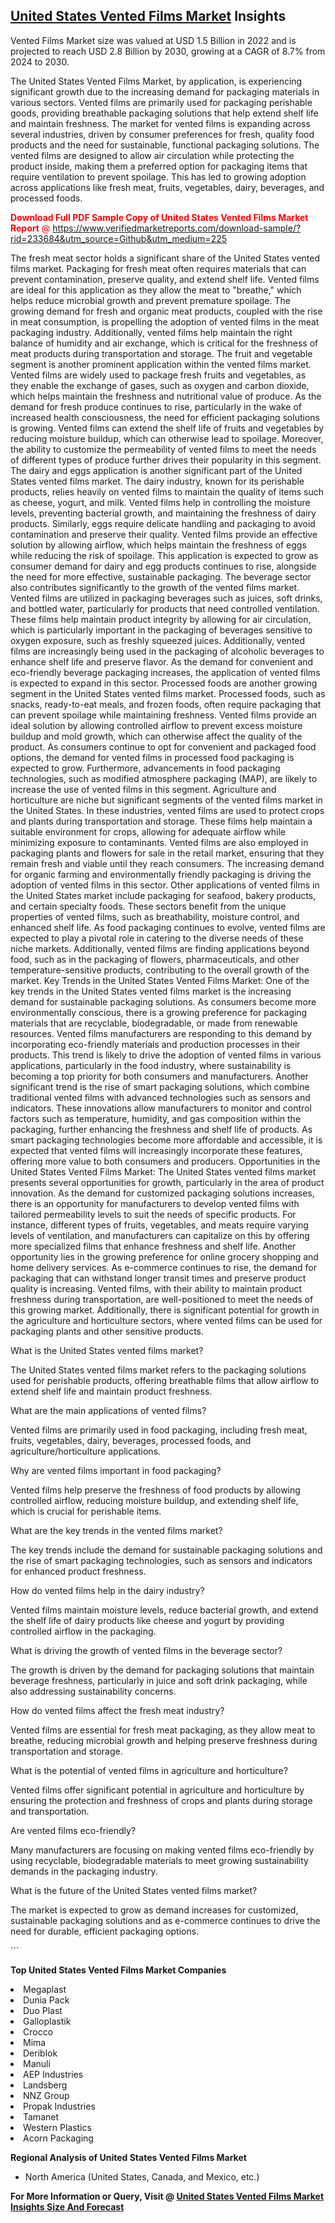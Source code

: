 <h2><a href="https://www.verifiedmarketreports.com/download-sample/?rid=233684&amp;utm_source=Github&amp;utm_medium=225" target="_blank">United States Vented Films Market</a> Insights</h2><p>Vented Films Market size was valued at USD 1.5 Billion in 2022 and is projected to reach USD 2.8 Billion by 2030, growing at a CAGR of 8.7% from 2024 to 2030.</p><p> <p>The United States Vented Films Market, by application, is experiencing significant growth due to the increasing demand for packaging materials in various sectors. Vented films are primarily used for packaging perishable goods, providing breathable packaging solutions that help extend shelf life and maintain freshness. The market for vented films is expanding across several industries, driven by consumer preferences for fresh, quality food products and the need for sustainable, functional packaging solutions. The vented films are designed to allow air circulation while protecting the product inside, making them a preferred option for packaging items that require ventilation to prevent spoilage. This has led to growing adoption across applications like fresh meat, fruits, vegetables, dairy, beverages, and processed foods. <p><span class=""><span style="color: #ff0000;"><strong>Download Full PDF Sample Copy of United States Vented Films Market Report</strong> @ </span><a href="https://www.verifiedmarketreports.com/download-sample/?rid=233684&amp;utm_source=Github&amp;utm_medium=225" target="_blank">https://www.verifiedmarketreports.com/download-sample/?rid=233684&amp;utm_source=Github&amp;utm_medium=225</a></span></p> The fresh meat sector holds a significant share of the United States vented films market. Packaging for fresh meat often requires materials that can prevent contamination, preserve quality, and extend shelf life. Vented films are ideal for this application as they allow the meat to "breathe," which helps reduce microbial growth and prevent premature spoilage. The growing demand for fresh and organic meat products, coupled with the rise in meat consumption, is propelling the adoption of vented films in the meat packaging industry. Additionally, vented films help maintain the right balance of humidity and air exchange, which is critical for the freshness of meat products during transportation and storage. The fruit and vegetable segment is another prominent application within the vented films market. Vented films are widely used to package fresh fruits and vegetables, as they enable the exchange of gases, such as oxygen and carbon dioxide, which helps maintain the freshness and nutritional value of produce. As the demand for fresh produce continues to rise, particularly in the wake of increased health consciousness, the need for efficient packaging solutions is growing. Vented films can extend the shelf life of fruits and vegetables by reducing moisture buildup, which can otherwise lead to spoilage. Moreover, the ability to customize the permeability of vented films to meet the needs of different types of produce further drives their popularity in this segment. The dairy and eggs application is another significant part of the United States vented films market. The dairy industry, known for its perishable products, relies heavily on vented films to maintain the quality of items such as cheese, yogurt, and milk. Vented films help in controlling the moisture levels, preventing bacterial growth, and maintaining the freshness of dairy products. Similarly, eggs require delicate handling and packaging to avoid contamination and preserve their quality. Vented films provide an effective solution by allowing airflow, which helps maintain the freshness of eggs while reducing the risk of spoilage. This application is expected to grow as consumer demand for dairy and egg products continues to rise, alongside the need for more effective, sustainable packaging. The beverage sector also contributes significantly to the growth of the vented films market. Vented films are utilized in packaging beverages such as juices, soft drinks, and bottled water, particularly for products that need controlled ventilation. These films help maintain product integrity by allowing for air circulation, which is particularly important in the packaging of beverages sensitive to oxygen exposure, such as freshly squeezed juices. Additionally, vented films are increasingly being used in the packaging of alcoholic beverages to enhance shelf life and preserve flavor. As the demand for convenient and eco-friendly beverage packaging increases, the application of vented films is expected to expand in this sector. Processed foods are another growing segment in the United States vented films market. Processed foods, such as snacks, ready-to-eat meals, and frozen foods, often require packaging that can prevent spoilage while maintaining freshness. Vented films provide an ideal solution by allowing controlled airflow to prevent excess moisture buildup and mold growth, which can otherwise affect the quality of the product. As consumers continue to opt for convenient and packaged food options, the demand for vented films in processed food packaging is expected to grow. Furthermore, advancements in food packaging technologies, such as modified atmosphere packaging (MAP), are likely to increase the use of vented films in this segment. Agriculture and horticulture are niche but significant segments of the vented films market in the United States. In these industries, vented films are used to protect crops and plants during transportation and storage. These films help maintain a suitable environment for crops, allowing for adequate airflow while minimizing exposure to contaminants. Vented films are also employed in packaging plants and flowers for sale in the retail market, ensuring that they remain fresh and viable until they reach consumers. The increasing demand for organic farming and environmentally friendly packaging is driving the adoption of vented films in this sector. Other applications of vented films in the United States market include packaging for seafood, bakery products, and certain specialty foods. These sectors benefit from the unique properties of vented films, such as breathability, moisture control, and enhanced shelf life. As food packaging continues to evolve, vented films are expected to play a pivotal role in catering to the diverse needs of these niche markets. Additionally, vented films are finding applications beyond food, such as in the packaging of flowers, pharmaceuticals, and other temperature-sensitive products, contributing to the overall growth of the market. Key Trends in the United States Vented Films Market: One of the key trends in the United States vented films market is the increasing demand for sustainable packaging solutions. As consumers become more environmentally conscious, there is a growing preference for packaging materials that are recyclable, biodegradable, or made from renewable resources. Vented films manufacturers are responding to this demand by incorporating eco-friendly materials and production processes in their products. This trend is likely to drive the adoption of vented films in various applications, particularly in the food industry, where sustainability is becoming a top priority for both consumers and manufacturers. Another significant trend is the rise of smart packaging solutions, which combine traditional vented films with advanced technologies such as sensors and indicators. These innovations allow manufacturers to monitor and control factors such as temperature, humidity, and gas composition within the packaging, further enhancing the freshness and shelf life of products. As smart packaging technologies become more affordable and accessible, it is expected that vented films will increasingly incorporate these features, offering more value to both consumers and producers. Opportunities in the United States Vented Films Market: The United States vented films market presents several opportunities for growth, particularly in the area of product innovation. As the demand for customized packaging solutions increases, there is an opportunity for manufacturers to develop vented films with tailored permeability levels to suit the needs of specific products. For instance, different types of fruits, vegetables, and meats require varying levels of ventilation, and manufacturers can capitalize on this by offering more specialized films that enhance freshness and shelf life. Another opportunity lies in the growing preference for online grocery shopping and home delivery services. As e-commerce continues to rise, the demand for packaging that can withstand longer transit times and preserve product quality is increasing. Vented films, with their ability to maintain product freshness during transportation, are well-positioned to meet the needs of this growing market. Additionally, there is significant potential for growth in the agriculture and horticulture sectors, where vented films can be used for packaging plants and other sensitive products. <p>What is the United States vented films market? </p> <p>The United States vented films market refers to the packaging solutions used for perishable products, offering breathable films that allow airflow to extend shelf life and maintain product freshness.</p> <p>What are the main applications of vented films? </p> <p>Vented films are primarily used in food packaging, including fresh meat, fruits, vegetables, dairy, beverages, processed foods, and agriculture/horticulture applications.</p> <p>Why are vented films important in food packaging? </p> <p>Vented films help preserve the freshness of food products by allowing controlled airflow, reducing moisture buildup, and extending shelf life, which is crucial for perishable items.</p> <p>What are the key trends in the vented films market? </p> <p>The key trends include the demand for sustainable packaging solutions and the rise of smart packaging technologies, such as sensors and indicators for enhanced product freshness.</p> <p>How do vented films help in the dairy industry? </p> <p>Vented films maintain moisture levels, reduce bacterial growth, and extend the shelf life of dairy products like cheese and yogurt by providing controlled airflow in the packaging.</p> <p>What is driving the growth of vented films in the beverage sector? </p> <p>The growth is driven by the demand for packaging solutions that maintain beverage freshness, particularly in juice and soft drink packaging, while also addressing sustainability concerns.</p> <p>How do vented films affect the fresh meat industry? </p> <p>Vented films are essential for fresh meat packaging, as they allow meat to breathe, reducing microbial growth and helping preserve freshness during transportation and storage.</p> <p>What is the potential of vented films in agriculture and horticulture? </p> <p>Vented films offer significant potential in agriculture and horticulture by ensuring the protection and freshness of crops and plants during storage and transportation.</p> <p>Are vented films eco-friendly? </p> <p>Many manufacturers are focusing on making vented films eco-friendly by using recyclable, biodegradable materials to meet growing sustainability demands in the packaging industry.</p> <p>What is the future of the United States vented films market? </p> <p>The market is expected to grow as demand increases for customized, sustainable packaging solutions and as e-commerce continues to drive the need for durable, efficient packaging options.</p> ```</p><p><strong>Top United States Vented Films Market Companies</strong></p><div data-test-id=""><p><li>Megaplast</li><li> Dunia Pack</li><li> Duo Plast</li><li> Galloplastik</li><li> Crocco</li><li> Mima</li><li> Deriblok</li><li> Manuli</li><li> AEP Industries</li><li> Landsberg</li><li> NNZ Group</li><li> Propak Industries</li><li> Tamanet</li><li> Western Plastics</li><li> Acorn Packaging</li></p><div><strong>Regional Analysis of&nbsp;United States Vented Films Market</strong></div><ul><li dir="ltr"><p dir="ltr">North America&nbsp;(United States, Canada, and Mexico, etc.)</p></li></ul><p><strong>For More Information or Query, Visit @&nbsp;</strong><strong><a href="https://www.verifiedmarketreports.com/product/vented-films-market/?utm_source=Github&amp;utm_medium=225" target="_blank">United States Vented Films Market Insights Size And Forecast</a></strong></p></div>
